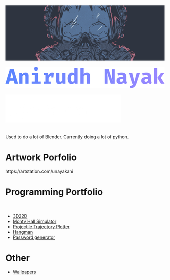 <div>
<img src="nord_mask.png" alt="Logo" width="1000"/>
</div>
<br>
<div>
<img src="name.png" alt="Name"/>
</div>
<br>
<div>
<img src="software.png" alt="Software"/>
</div>
<br>
<br>
Used to do a lot of Blender. Currently doing a lot of python.
<h1>Artwork Porfolio</h1>
https://artstation.com/unayakani
<h1>Programming Portfolio</h1>
<br>
<ul>
  <li><a href="https://github.com/unayakani/3D22D">3D22D</a></li>
  <li><a href="https://github.com/unayakani/Monty-Hall-Simulator">Monty Hall Simulator</a></li>
  <li><a href="https://github.com/unayakani/Projectile-Trajectory-Plotter">Projectile Trajectory Plotter</a></li>
  <li><a href="https://github.com/unayakani/Hangman">Hangman</a></li>
  <li><a href="https://github.com/unayakani/Password-Generator">Password generator</a></li>
</ul>
<h1>Other</h1>
<ul>
  <li><a href="https://github.com/unayakani/wallpapers">Wallpapers</a></li>
</ul>
